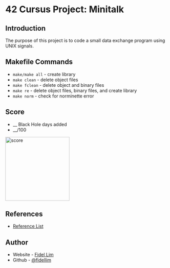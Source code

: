 # 42 Cursus Project: Minitalk

## Introduction

The purpose of this project is to code a small data exchange program
using UNIX signals.

## Makefile Commands

- `make/make all` - create library 
- `make clean` - delete object files
- `make fclean` - delete object and binary files
- `make re` - delete object files, binary files, and create library 
- `make norm` - check for norminette error

## Score

- __ Black Hole days added
- __/100 <br>
<img src="./images/42_ft_printf_score.png" alt="score" width="200"/>

## References

- [Reference List](./references.md)

## Author

- Website - [Fidel Lim](https://fidellim-portfolio.netlify.app/)
- Github - [@fidellim](https://github.com/fidellim)
